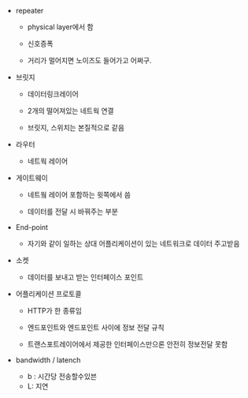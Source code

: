 - repeater
    - physical layer에서 함

    - 신호증폭

    - 거리가 멀어지면 노이즈도 들어가고 어쩌구.

- 브릿지

    - 데이터링크레이어
    - 2개의 떨어져있는 네트웍 연결

    - 브릿지, 스위치는 본질적으로 같음

- 라우터

    - 네트웍 레이어

- 게이트웨이

    - 네트웤 레이어 포함하는 윗쪽에서 씀

    - 데이터를 전달 시 바꿔주는 부분
- End-point

    - 자기와 같이 일하는 상대 어플리케이션이 있는 네트워크로 데이터 주고받음

- 소켓

    - 데이터를 보내고 받는 인터페이스 포인트

- 어플리케이션 프로토콜
    - HTTP가 한 종류임

    - 엔드포인트와 엔드포인트 사이에 정보 전달 규칙

    - 트랜스포트레이어에서 제공한 인터페이스만으론 안전히 정보전달 못함
- bandwidth / latench
    - b : 시간당 전송할수있븐
    - L: 지연

